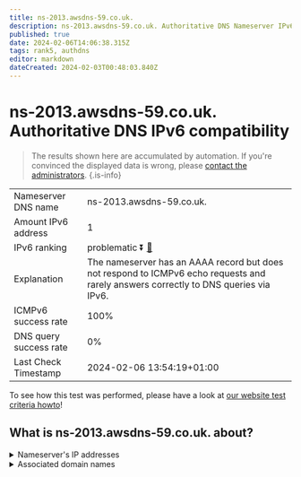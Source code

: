 ```yaml
---
title: ns-2013.awsdns-59.co.uk.
description: ns-2013.awsdns-59.co.uk. Authoritative DNS Nameserver IPv6 compatibility
published: true
date: 2024-02-06T14:06:38.315Z
tags: rank5, authdns
editor: markdown
dateCreated: 2024-02-03T00:48:03.840Z
---
```


# ns-2013.awsdns-59.co.uk. Authoritative DNS IPv6 compatibility

> The results shown here are accumulated by automation. If you're convinced the displayed data is wrong, please [contact the administrators](/howto/chat). 
{.is-info}




|   |   |
| - | - |
| Nameserver DNS name | ns-2013.awsdns-59.co.uk.
| Amount IPv6 address | 1
| IPv6 ranking | problematic :arrow_double_down: [🔗](/howto/ranking) |
| Explanation | The nameserver has an AAAA record but does not respond to ICMPv6 echo requests and rarely answers correctly to DNS queries via IPv6. |
| ICMPv6 success rate | 100%|
| DNS query success rate | 0% |
| Last Check Timestamp | 2024-02-06 13:54:19+01:00 |

To see how this test was performed, please have a look at [our website test criteria howto](/howto/testcriteria/authdns)!


## What is ns-2013.awsdns-59.co.uk. about?




<details>
<summary>Nameserver's IP addresses</summary>

2600:9000:5307:dd00::1

</details>



<details>
<summary>Associated domain names</summary>

www.commbank.com.au

</details>
